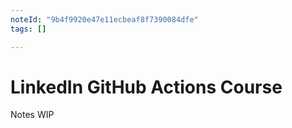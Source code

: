 ```yaml
---
noteId: "9b4f9920e47e11ecbeaf8f7390084dfe"
tags: []

---
```


# LinkedIn GitHub Actions Course

Notes WIP